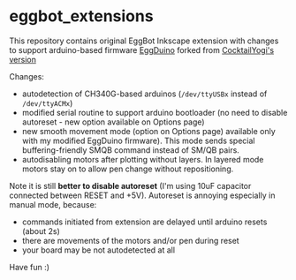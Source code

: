 # eggbot_extensions
This repository contains original EggBot Inkscape extension with changes to support arduino-based firmware [EggDuino](https://github.com/bartebor/EggDuino) forked from [CocktailYogi's version](https://github.com/cocktailyogi/EggDuino)

Changes:
* autodetection of CH340G-based arduinos (`/dev/ttyUSBx` instead of `/dev/ttyACMx`)
* modified serial routine to support arduino bootloader (no need to disable autoreset - new option available on Options page)
* new smooth movement mode (option on Options page) available only with my modified EggDuino firmware). This mode sends special buffering-friendly SMQB command instead of SM/QB pairs.
* autodisabling motors after plotting without layers. In layered mode motors stay on to allow pen change without repositioning.

Note it is still **better to disable autoreset** (I'm using 10uF capacitor connected between RESET and +5V).
Autoreset is annoying especially in manual mode, because:
- commands initiated from extension are delayed until arduino resets (about 2s)
- there are movements of the motors and/or pen during reset
- your board may be not autodetected at all
 
Have fun :)
